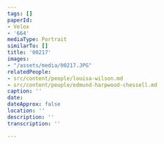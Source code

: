 ```yaml
---
tags: []
paperId:
- Velox
- '664'
mediaType: Portrait
similarTo: []
title: '00217'
images:
- "/assets/media/00217.JPG"
relatedPeople:
- src/content/people/louisa-wilson.md
- src/content/people/edmund-harpwood-chessell.md
caption: ''
date: 
dateApprox: false
location: ''
description: ''
transcription: ''

---
```

